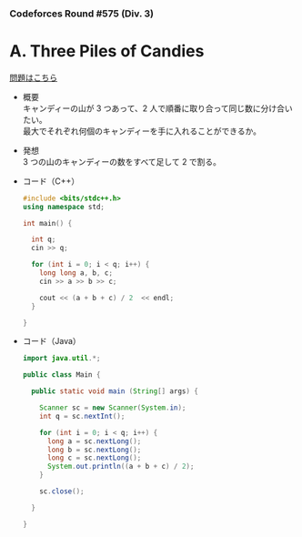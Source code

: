 ### Codeforces Round #575 (Div. 3)

# A. Three Piles of Candies

  [問題はこちら](https://codeforces.com/problemset/problem/1196/A)
  
- 概要<br>
  キャンディーの山が 3 つあって、2 人で順番に取り合って同じ数に分け合いたい。<br>
  最大でそれぞれ何個のキャンディーを手に入れることができるか。

  
- 発想<br>
  3 つの山のキャンディーの数をすべて足して 2 で割る。
  
  
- コード（C++）

  ```cpp
  #include <bits/stdc++.h>
  using namespace std;

  int main() {

    int q;
    cin >> q;

    for (int i = 0; i < q; i++) {
      long long a, b, c;
      cin >> a >> b >> c;

      cout << (a + b + c) / 2  << endl;
    }  

  }
  ```
  
- コード（Java）

  ```java
  import java.util.*;

  public class Main {

    public static void main (String[] args) {

      Scanner sc = new Scanner(System.in);
      int q = sc.nextInt();

      for (int i = 0; i < q; i++) {
        long a = sc.nextLong();
        long b = sc.nextLong();
        long c = sc.nextLong();
        System.out.println((a + b + c) / 2);
      }

      sc.close();    

    }

  }
  ```
    